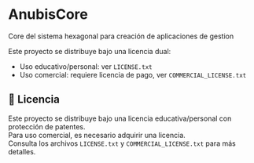 # AnubisCore
Core del sistema hexagonal para creación de aplicaciones de gestion

Este proyecto se distribuye bajo una licencia dual:
- Uso educativo/personal: ver `LICENSE.txt`
- Uso comercial: requiere licencia de pago, ver `COMMERCIAL_LICENSE.txt`


## 📄 Licencia

Este proyecto se distribuye bajo una licencia educativa/personal con protección de patentes.  
Para uso comercial, es necesario adquirir una licencia.  
Consulta los archivos `LICENSE.txt` y `COMMERCIAL_LICENSE.txt` para más detalles.
